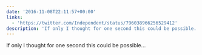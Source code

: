 ```yaml
---
date: '2016-11-08T22:11:57+00:00'
links:
  - 'https://twitter.com/Independent/status/796038966256529412'
description: 'If only I thought for one second this could be possible... '
---
```

If only I thought for one second this could be possible... 
